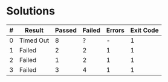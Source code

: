 # Solutions

| # | Result | Passed | Failed | Errors | Exit Code |
| ---:| --- | --- | --- | --- | --- |
| 0 | Timed Out | 8 | ? | - | 1 |
| 1 | Failed | 2 | 2 | 1 | 1 |
| 2 | Failed | 1 | 2 | 1 | 1 |
| 3 | Failed | 3 | 4 | 1 | 1 |

